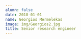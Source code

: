 ```yaml
---
alumn: false
date: 2018-01-01
name: Georgios Mermelekas
image: img/Georgios2.jpg
title: Senior research engineer
---
```


